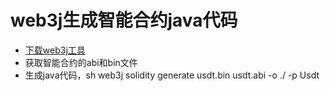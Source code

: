 # web3j生成智能合约java代码

- [下载web3j工具](https://github.com/web3j/web3j/releases/tag/v3.4.0)
- 获取智能合约的abi和bin文件
- 生成java代码，sh web3j solidity generate usdt.bin usdt.abi -o ./ -p Usdt